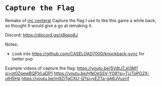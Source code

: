 # `Capture the Flag`
Remake of [mc centeral](https://mccentral.org/community/) Capture the flag
I use to like this game a while back, so thought It would give a go at remaking it.

Discord: https://discord.gg/x8ppp8J

Notes:
* Look into https://github.com/CASELOAD7000/knockback-sync for better pvp

Example videos of capture the flag:
https://youtu.be/SVdtJ7_kl3M?si=ot0ZpewBQPVLaDP1
https://youtu.be/HNOeSSV-Y08?si=TjJToPG2X-utH5Hp
https://youtu.be/m9ZiTgCXU-Q?si=yEZTa-gA6JVuzrif
